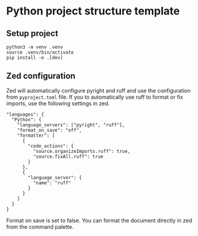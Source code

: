 # Python project structure template

## Setup project

  ```
  python3 -m venv .venv
  source .venv/bin/activate
  pip install -e .[dev]
  ```

## Zed configuration
  Zed will automatically configure pyright and ruff and use the configuration
  from `pyproject.toml` file. If you to automatically use ruff to format or fix
  imports, use the following settings in zed.

  ```
  "languages": {
    "Python": {
      "language_servers": ["pyright", "ruff"],
      "format_on_save": "off",
      "formatter": [
        {
          "code_actions": {
            "source.organizeImports.ruff": true,
            "source.fixAll.ruff": true
          }
        },
        {
          "language_server": {
            "name": "ruff"
          }
        }
      ]
    }
  }
  ```

  Format on save is set to false. You can format the document directly in zed
  from the command palette.
